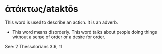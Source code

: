 # ἀτάκτως/ataktōs
This word is used to describe an action. It is an adverb.
* This word means disorderly. This word talks about people doing things without a sense of order or a desire for order.

See: 2 Thessalonians 3:6, 11
